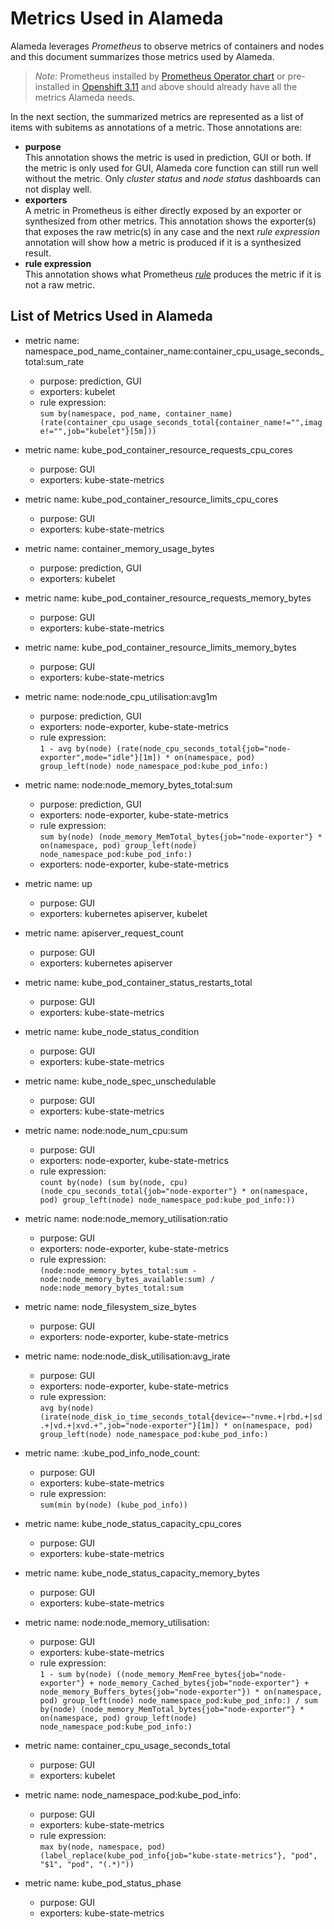 # Metrics Used in Alameda

Alameda leverages *Prometheus* to observe metrics of containers and nodes and this document summarizes those metrics used by Alameda.
> *Note:* Prometheus installed by [Prometheus Operator chart](https://github.com/helm/charts/tree/master/stable/prometheus-operator) or pre-installed in [Openshift 3.11](https://docs.openshift.com/container-platform/3.11/install_config/prometheus_cluster_monitoring.html) and above should already have all the metrics Alameda needs.

In the next section, the summarized metrics are represented as a list of items with subitems as annotations of a metric. Those annotations are:
- **purpose**  
  This annotation shows the metric is used in prediction, GUI or both. If the metric is only used for GUI, Alameda core function can still run well without the metric. Only _cluster status_ and _node status_ dashboards can not display well.
- **exporters**  
  A metric in Prometheus is either directly exposed by an exporter or synthesized from other metrics. This annotation shows the exporter(s) that exposes the raw metric(s) in any case and the next _rule expression_ annotation will show how a metric is produced if it is a synthesized result.
- **rule expression**  
  This annotation shows what Prometheus [_rule_](https://prometheus.io/docs/practices/rules/) produces the metric if it is not a raw metric.

## List of Metrics Used in Alameda
- metric name: namespace_pod_name_container_name:container_cpu_usage_seconds_total:sum_rate
  - purpose: prediction, GUI
  - exporters: kubelet
  - rule expression:  
  ```sum by(namespace, pod_name, container_name) (rate(container_cpu_usage_seconds_total{container_name!="",image!="",job="kubelet"}[5m]))```
- metric name: kube_pod_container_resource_requests_cpu_cores
  - purpose: GUI
  - exporters: kube-state-metrics
- metric name: kube_pod_container_resource_limits_cpu_cores
  - purpose: GUI
  - exporters: kube-state-metrics
- metric name: container_memory_usage_bytes
  - purpose: prediction, GUI
  - exporters: kubelet
- metric name: kube_pod_container_resource_requests_memory_bytes
  - purpose: GUI
  - exporters: kube-state-metrics
- metric name: kube_pod_container_resource_limits_memory_bytes
  - purpose: GUI
  - exporters: kube-state-metrics

- metric name: node:node_cpu_utilisation:avg1m
  - purpose: prediction, GUI
  - exporters: node-exporter, kube-state-metrics
  - rule expression:  
  ```1 - avg by(node) (rate(node_cpu_seconds_total{job="node-exporter",mode="idle"}[1m]) * on(namespace, pod) group_left(node) node_namespace_pod:kube_pod_info:)```
- metric name: node:node_memory_bytes_total:sum
  - purpose: prediction, GUI
  - exporters: node-exporter, kube-state-metrics
  - rule expression:  
  ```sum by(node) (node_memory_MemTotal_bytes{job="node-exporter"} * on(namespace, pod) group_left(node) node_namespace_pod:kube_pod_info:)```
  - exporters: node-exporter, kube-state-metrics

- metric name: up
  - purpose: GUI
  - exporters: kubernetes apiserver, kubelet
- metric name: apiserver_request_count
  - purpose: GUI
  - exporters: kubernetes apiserver
- metric name: kube_pod_container_status_restarts_total
  - purpose: GUI
  - exporters: kube-state-metrics
- metric name: kube_node_status_condition
  - purpose: GUI
  - exporters: kube-state-metrics
- metric name: kube_node_spec_unschedulable
  - purpose: GUI
  - exporters: kube-state-metrics
- metric name: node:node_num_cpu:sum
  - purpose: GUI
  - exporters: node-exporter, kube-state-metrics
  - rule expression:  
  ```count by(node) (sum by(node, cpu) (node_cpu_seconds_total{job="node-exporter"} * on(namespace, pod) group_left(node) node_namespace_pod:kube_pod_info:))```
- metric name: node:node_memory_utilisation:ratio
  - purpose: GUI
  - exporters: node-exporter, kube-state-metrics
  - rule expression:  
  ```(node:node_memory_bytes_total:sum - node:node_memory_bytes_available:sum) / node:node_memory_bytes_total:sum```
- metric name: node_filesystem_size_bytes
  - purpose: GUI
  - exporters: node-exporter, kube-state-metrics
- metric name: node:node_disk_utilisation:avg_irate
  - purpose: GUI
  - exporters: node-exporter, kube-state-metrics
  - rule expression:  
  ```avg by(node) (irate(node_disk_io_time_seconds_total{device=~"nvme.+|rbd.+|sd.+|vd.+|xvd.+",job="node-exporter"}[1m]) * on(namespace, pod) group_left(node) node_namespace_pod:kube_pod_info:)```
- metric name: :kube_pod_info_node_count:
  - purpose: GUI
  - exporters: kube-state-metrics
  - rule expression:  
  ```sum(min by(node) (kube_pod_info))```

- metric name: kube_node_status_capacity_cpu_cores
  - purpose: GUI
  - exporters: kube-state-metrics
- metric name: kube_node_status_capacity_memory_bytes
  - purpose: GUI
  - exporters: kube-state-metrics
- metric name: node:node_memory_utilisation:
  - purpose: GUI
  - exporters: kube-state-metrics
  - rule expression:  
  ```1 - sum by(node) ((node_memory_MemFree_bytes{job="node-exporter"} + node_memory_Cached_bytes{job="node-exporter"} + node_memory_Buffers_bytes{job="node-exporter"}) * on(namespace, pod) group_left(node) node_namespace_pod:kube_pod_info:) / sum by(node) (node_memory_MemTotal_bytes{job="node-exporter"} * on(namespace, pod) group_left(node) node_namespace_pod:kube_pod_info:)```
- metric name: container_cpu_usage_seconds_total
  - purpose: GUI
  - exporters: kubelet
- metric name: node_namespace_pod:kube_pod_info:
  - purpose: GUI
  - exporters: kube-state-metrics
  - rule expression:  
  ```max by(node, namespace, pod) (label_replace(kube_pod_info{job="kube-state-metrics"}, "pod", "$1", "pod", "(.*)"))```
- metric name: kube_pod_status_phase
  - purpose: GUI
  - exporters: kube-state-metrics


